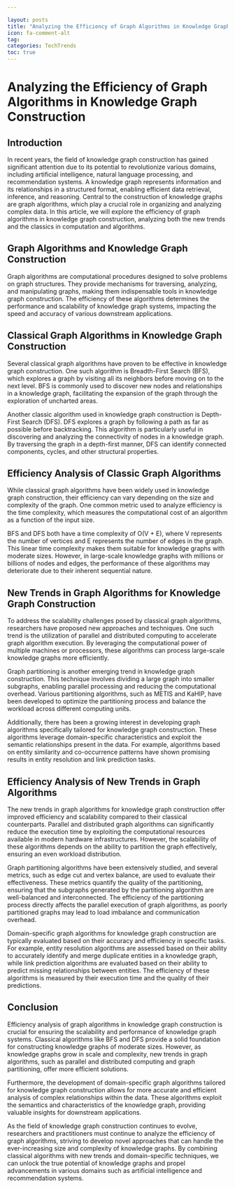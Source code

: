 ```yaml
---

layout: posts
title: "Analyzing the Efficiency of Graph Algorithms in Knowledge Graph Construction"
icon: fa-comment-alt
tag:      
categories: TechTrends
toc: true
---
```




# Analyzing the Efficiency of Graph Algorithms in Knowledge Graph Construction

## Introduction
In recent years, the field of knowledge graph construction has gained significant attention due to its potential to revolutionize various domains, including artificial intelligence, natural language processing, and recommendation systems. A knowledge graph represents information and its relationships in a structured format, enabling efficient data retrieval, inference, and reasoning. Central to the construction of knowledge graphs are graph algorithms, which play a crucial role in organizing and analyzing complex data. In this article, we will explore the efficiency of graph algorithms in knowledge graph construction, analyzing both the new trends and the classics in computation and algorithms.

## Graph Algorithms and Knowledge Graph Construction
Graph algorithms are computational procedures designed to solve problems on graph structures. They provide mechanisms for traversing, analyzing, and manipulating graphs, making them indispensable tools in knowledge graph construction. The efficiency of these algorithms determines the performance and scalability of knowledge graph systems, impacting the speed and accuracy of various downstream applications.

## Classical Graph Algorithms in Knowledge Graph Construction
Several classical graph algorithms have proven to be effective in knowledge graph construction. One such algorithm is Breadth-First Search (BFS), which explores a graph by visiting all its neighbors before moving on to the next level. BFS is commonly used to discover new nodes and relationships in a knowledge graph, facilitating the expansion of the graph through the exploration of uncharted areas.

Another classic algorithm used in knowledge graph construction is Depth-First Search (DFS). DFS explores a graph by following a path as far as possible before backtracking. This algorithm is particularly useful in discovering and analyzing the connectivity of nodes in a knowledge graph. By traversing the graph in a depth-first manner, DFS can identify connected components, cycles, and other structural properties.

## Efficiency Analysis of Classic Graph Algorithms
While classical graph algorithms have been widely used in knowledge graph construction, their efficiency can vary depending on the size and complexity of the graph. One common metric used to analyze efficiency is the time complexity, which measures the computational cost of an algorithm as a function of the input size.

BFS and DFS both have a time complexity of O(V + E), where V represents the number of vertices and E represents the number of edges in the graph. This linear time complexity makes them suitable for knowledge graphs with moderate sizes. However, in large-scale knowledge graphs with millions or billions of nodes and edges, the performance of these algorithms may deteriorate due to their inherent sequential nature.

## New Trends in Graph Algorithms for Knowledge Graph Construction
To address the scalability challenges posed by classical graph algorithms, researchers have proposed new approaches and techniques. One such trend is the utilization of parallel and distributed computing to accelerate graph algorithm execution. By leveraging the computational power of multiple machines or processors, these algorithms can process large-scale knowledge graphs more efficiently.

Graph partitioning is another emerging trend in knowledge graph construction. This technique involves dividing a large graph into smaller subgraphs, enabling parallel processing and reducing the computational overhead. Various partitioning algorithms, such as METIS and KaHIP, have been developed to optimize the partitioning process and balance the workload across different computing units.

Additionally, there has been a growing interest in developing graph algorithms specifically tailored for knowledge graph construction. These algorithms leverage domain-specific characteristics and exploit the semantic relationships present in the data. For example, algorithms based on entity similarity and co-occurrence patterns have shown promising results in entity resolution and link prediction tasks.

## Efficiency Analysis of New Trends in Graph Algorithms
The new trends in graph algorithms for knowledge graph construction offer improved efficiency and scalability compared to their classical counterparts. Parallel and distributed graph algorithms can significantly reduce the execution time by exploiting the computational resources available in modern hardware infrastructures. However, the scalability of these algorithms depends on the ability to partition the graph effectively, ensuring an even workload distribution.

Graph partitioning algorithms have been extensively studied, and several metrics, such as edge cut and vertex balance, are used to evaluate their effectiveness. These metrics quantify the quality of the partitioning, ensuring that the subgraphs generated by the partitioning algorithm are well-balanced and interconnected. The efficiency of the partitioning process directly affects the parallel execution of graph algorithms, as poorly partitioned graphs may lead to load imbalance and communication overhead.

Domain-specific graph algorithms for knowledge graph construction are typically evaluated based on their accuracy and efficiency in specific tasks. For example, entity resolution algorithms are assessed based on their ability to accurately identify and merge duplicate entities in a knowledge graph, while link prediction algorithms are evaluated based on their ability to predict missing relationships between entities. The efficiency of these algorithms is measured by their execution time and the quality of their predictions.

## Conclusion
Efficiency analysis of graph algorithms in knowledge graph construction is crucial for ensuring the scalability and performance of knowledge graph systems. Classical algorithms like BFS and DFS provide a solid foundation for constructing knowledge graphs of moderate sizes. However, as knowledge graphs grow in scale and complexity, new trends in graph algorithms, such as parallel and distributed computing and graph partitioning, offer more efficient solutions.

Furthermore, the development of domain-specific graph algorithms tailored for knowledge graph construction allows for more accurate and efficient analysis of complex relationships within the data. These algorithms exploit the semantics and characteristics of the knowledge graph, providing valuable insights for downstream applications.

As the field of knowledge graph construction continues to evolve, researchers and practitioners must continue to analyze the efficiency of graph algorithms, striving to develop novel approaches that can handle the ever-increasing size and complexity of knowledge graphs. By combining classical algorithms with new trends and domain-specific techniques, we can unlock the true potential of knowledge graphs and propel advancements in various domains such as artificial intelligence and recommendation systems.